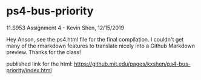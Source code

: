 # ps4-bus-priority
 11.S953 Assignment 4 - Kevin Shen, 12/15/2019

Hey Anson, see the ps4.html file for the final compilation. I couldn't get many of the rmarkdown features to translate nicely into a Github Markdown preview. Thanks for the class! 

published link for the html: https://github.mit.edu/pages/kxshen/ps4-bus-priority/index.html
